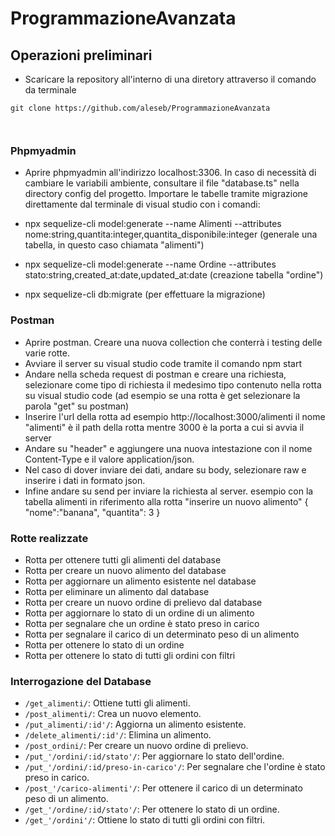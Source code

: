 # ProgrammazioneAvanzata

## Operazioni preliminari
- Scaricare la repository all'interno di una diretory attraverso il comando da terminale
```
git clone https://github.com/aleseb/ProgrammazioneAvanzata



```
### Phpmyadmin

- Aprire phpmyadmin all'indirizzo localhost:3306. In caso di necessità di cambiare le variabili ambiente, consultare il file "database.ts" nella directory config del progetto. Importare le tabelle tramite migrazione direttamente dal terminale di visual studio con i comandi: 

- npx sequelize-cli model:generate --name Alimenti --attributes nome:string,quantita:integer,quantita_disponibile:integer (generale una tabella, in questo caso chiamata "alimenti")

- npx sequelize-cli model:generate --name Ordine --attributes stato:string,created_at:date,updated_at:date (creazione tabella "ordine")

- npx sequelize-cli db:migrate (per effettuare la migrazione)


### Postman 

- Aprire postman. Creare una nuova collection che conterrà i testing delle varie rotte.
- Avviare il server su visual studio code tramite il comando npm start 
- Andare nella scheda request di postman e creare una richiesta, selezionare come tipo di richiesta il medesimo tipo contenuto nella rotta su visual studio code (ad esempio se una rotta è get selezionare la parola "get" su postman)
- Inserire l'url della rotta ad esempio http://localhost:3000/alimenti il nome "alimenti" è il path della rotta mentre 3000 è la porta a cui si avvia il server
- Andare su "header" e aggiungere una nuova intestazione con il nome Content-Type e il valore application/json.
- Nel caso di dover inviare dei dati, andare su body, selezionare raw e inserire i dati in formato json. 
- Infine andare su send per inviare la richiesta al server.
esempio con la tabella alimenti in riferimento alla rotta "inserire un nuovo alimento" 
{
    "nome":"banana",
    "quantita": 3
}

### Rotte realizzate
- Rotta per ottenere tutti gli alimenti del database
- Rotta per creare un nuovo alimento del database
- Rotta per aggiornare un alimento esistente nel database 
- Rotta per eliminare un alimento dal database 
- Rotta per creare un nuovo ordine di prelievo dal database
- Rotta per aggiornare lo stato di un ordine di un alimento
- Rotta per segnalare che un ordine è stato preso in carico
- Rotta per segnalare il carico di un determinato peso di un alimento
- Rotta per ottenere lo stato di un ordine
- Rotta per ottenere lo stato di tutti gli ordini con filtri


### Interrogazione del Database
- `/get_alimenti/`: Ottiene tutti gli alimenti.
- `/post_alimenti/`: Crea un nuovo elemento.
- `/put_alimenti/:id'/`: Aggiorna un alimento esistente.
- `/delete_alimenti/:id'/`: Elimina un alimento. 
- `/post_ordini/`: Per creare un nuovo ordine di prelievo.
- `/put_'/ordini/:id/stato'/`: Per aggiornare lo stato dell'ordine.
- `/put_'/ordini/:id/preso-in-carico'/`: Per segnalare che l'ordine è stato preso in carico.
- `/post_'/carico-alimenti'/`: Per ottenere il carico di un determinato peso di un alimento.
- `/get_'/ordine/:id/stato'/`: Per ottenere lo stato di un ordine.
- `/get_'/ordini'/`: Ottiene lo stato di tutti gli ordini con filtri.






